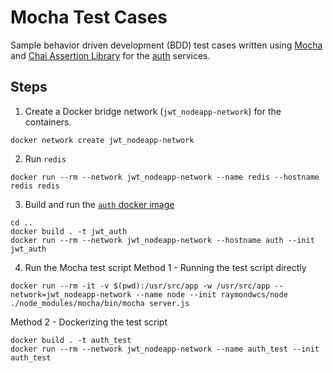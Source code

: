 # Mocha Test Cases
Sample behavior driven development (BDD) test cases written using [Mocha](https://mochajs.org) and [Chai Assertion Library](https://www.chaijs.com) for the [auth](../auth/auth-redis.js) services.

## Steps
1. Create a Docker bridge network (`jwt_nodeapp-network`) for the containers.
```
docker network create jwt_nodeapp-network
```
2. Run `redis`
```
docker run --rm --network jwt_nodeapp-network --name redis --hostname redis redis
```
3. Build and run the [`auth` docker image](../Dockerfile)
```
cd ..
docker build . -t jwt_auth
docker run --rm --network jwt_nodeapp-network --hostname auth --init jwt_auth
```
4. Run the Mocha test script
Method 1 - Running the test script directly
```
docker run --rm -it -v $(pwd):/usr/src/app -w /usr/src/app --network=jwt_nodeapp-network --name node --init raymondwcs/node ./node_modules/mocha/bin/mocha server.js
```
Method 2 - Dockerizing the test script 
```
docker build . -t auth_test
docker run --rm --network jwt_nodeapp-network --name auth_test --init auth_test
```

